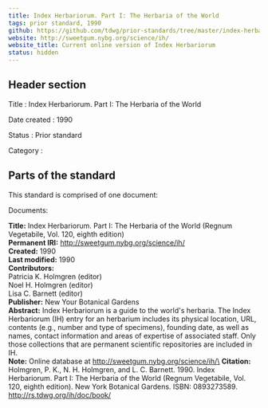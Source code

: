 ```yaml
---
title: Index Herbariorum. Part I: The Herbaria of the World
tags: prior standard, 1990
github: https://github.com/tdwg/prior-standards/tree/master/index-herbariorum-part-i
website: http://sweetgum.nybg.org/science/ih/
website_title: Current online version of Index Herbariorum
status: hidden
---
```


## Header section

Title
: Index Herbariorum. Part I: The Herbaria of the World

Date created
: 1990

Status
: Prior standard

Category
: 

## Parts of the standard

This standard is comprised of one document: 

Documents:

**Title:** Index Herbariorum. Part I: The Herbaria of the World (Regnum Vegetabile, Vol. 120, eighth edition)\
**Permanent IRI:** <a href="http://rs.tdwg.org/ih/doc/book/">http://sweetgum.nybg.org/science/ih/</a>\
**Created:** 1990\
**Last modified:** 1990\
**Contributors:**\
Patricia K. Holmgren (editor)\
Noel H. Holmgren (editor)\
Lisa C. Barnett (editor)\
**Publisher:** New Your Botanical Gardens\
**Abstract:** Index Herbariorum is a guide to the world's herbaria.  The Index Herbariorum (IH) entry for an herbarium includes its physical location, URL, contents (e.g., number and type of specimens), founding date, as well as names, contact information and areas of expertise of associated staff. Only those collections that are permanent scientific repositories are included in IH.\
**Note:** Online database at http://sweetgum.nybg.org/science/ih/\
**Citation:** Holmgren, P. K., N. H. Holmgren, and L. C. Barnett. 1990. Index Herbariorum. Part I: The Herbaria of the World (Regnum Vegetabile, Vol. 120, eighth edition). New York Botanical Gardens. ISBN: 0893273589. http://rs.tdwg.org/ih/doc/book/

